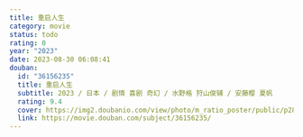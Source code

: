 ```yaml
---
title: 重启人生
category: movie
status: todo
rating: 0
year: "2023"
date: 2023-08-30 06:08:41
douban:
  id: "36156235"
  title: 重启人生
  subtitle: 2023 / 日本 / 剧情 喜剧 奇幻 / 水野格 狩山俊辅 / 安藤樱 夏帆
  rating: 9.4
  cover: https://img2.doubanio.com/view/photo/m_ratio_poster/public/p2886331572.jpg
  link: https://movie.douban.com/subject/36156235/
---
```



